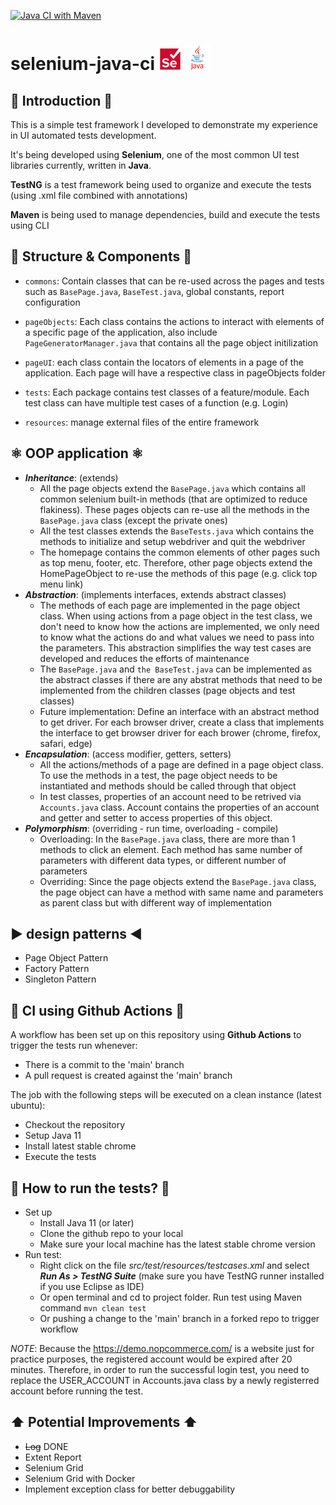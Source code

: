 [![Java CI with Maven](https://github.com/anvoqa/selenium-java-ci/actions/workflows/ci-maven.yml/badge.svg)](https://github.com/anvoqa/selenium-java-ci/actions/workflows/ci-maven.yml)

# selenium-java-ci <img src="https://github.com/devicons/devicon/blob/master/icons/selenium/selenium-original.svg" title="Selenium" alt="Selenium" width="35" height="35"/> <img src="https://github.com/devicons/devicon/blob/master/icons/java/java-original-wordmark.svg" title="Java" alt="Java" width="40" height="40"/> 

## 🥇 Introduction 🥇
This is a simple test framework I developed to demonstrate my experience in UI automated tests development. 

It's being developed using **Selenium**, one of the most common UI test libraries currently, written in **Java**.

**TestNG** is a test framework being used to organize and execute the tests (using .xml file combined with annotations)

**Maven** is being used to manage dependencies, build and execute the tests using CLI

## 🧮 Structure & Components 🧮
- `commons`: Contain classes that can be re-used across the pages and tests such as `BasePage.java`, `BaseTest.java`, global constants, report configuration
- `pageObjects`: Each class contains the actions to interact with elements of a specific page of the application, also include `PageGeneratorManager.java` that contains all the page object initilization
- `pageUI`: each class contain the locators of elements in a page of the application. Each page will have a respective class in pageObjects folder
  
- `tests`: Each package contains test classes of a feature/module. Each test class can have multiple test cases of a function (e.g. Login)
- `resources`: manage external files of the entire framework

## ⚛️ OOP application ⚛️
- _**Inheritance**_: (extends)
  - All the page objects extend the `BasePage.java` which contains all common selenium built-in methods (that are optimized to reduce flakiness). These pages objects can re-use all the methods in the `BasePage.java` class (except the private ones)
  - All the test classes extends the `BaseTests.java` which contains the methods to initialize and setup webdriver and quit the webdriver
  - The homepage contains the common elements of other pages such as top menu, footer, etc. Therefore, other page objects extend the HomePageObject to re-use the methods of this page (e.g. click top menu link)
- _**Abstraction**_: (implements interfaces, extends abstract classes)
  - The methods of each page are implemented in the page object class. When using actions from a page object in the test class, we don't need to know how the actions are implemented, we only need to know what the actions do and what values we need to pass into the parameters. This abstraction simplifies the way test cases are developed and reduces the efforts of maintenance
  - The `BasePage.java` and `the BaseTest.java` can be implemented as the abstract classes if there are any abstrat methods that need to be implemented from the children classes (page objects and test classes)
  - Future implementation: Define an interface with an abstract method to get driver. For each browser driver, create a class that implements the interface to get browser driver for each brower (chrome, firefox, safari, edge) 
- _**Encapsulation**_: (access modifier, getters, setters)
  - All the actions/methods of a page are defined in a page object class. To use the methods in a test, the page object needs to be instantiated and methods should be called through that object
  - In test classes, properties of an account need to be retrived via `Accounts.java` class. Account contains the properties of an account and getter and setter to access properties of this object.
- _**Polymorphism**_: (overriding - run time, overloading - compile)
  - Overloading: In the `BasePage.java` class, there are more than 1 methods to click an element. Each method has same number of parameters with different data types, or different number of parameters
  - Overriding: Since the page objects extend the `BasePage.java` class, the page object can have a method with same name and parameters as parent class but with different way of implementation

## ▶️ **design patterns** ◀️
- Page Object Pattern
- Factory Pattern
- Singleton Pattern

## 🔄 CI using Github Actions 🔄
A workflow has been set up on this repository using **Github Actions** to trigger the tests run whenever:
- There is a commit to the 'main' branch
- A pull request is created against the 'main' branch
  
The job with the following steps will be executed on a clean instance (latest ubuntu):
- Checkout the repository
- Setup Java 11
- Install latest stable chrome
- Execute the tests

## 🏃 How to run the tests? 🏃
- Set up
  - Install Java 11 (or later)
  - Clone the github repo to your local
  - Make sure your local machine has the latest stable chrome version
- Run test:
  - Right click on the file _src/test/resources/testcases.xml_ and select **_Run As > TestNG Suite_** (make sure you have TestNG runner installed if you use Eclipse as IDE)
  - Or open terminal and cd to project folder. Run test using Maven command `mvn clean test`
  - Or pushing a change to the 'main' branch in a forked repo to trigger workflow

_NOTE_: Because the https://demo.nopcommerce.com/ is a website just for practice purposes, the registered account would be expired after 20 minutes. Therefore, in order to run the successful login test, you need to replace the USER_ACCOUNT in Accounts.java class by a newly registerred account before running the test.

## ⬆️ Potential Improvements ⬆️
- ~~Log~~ DONE
- Extent Report
- Selenium Grid
- Selenium Grid with Docker
- Implement exception class for better debuggability
